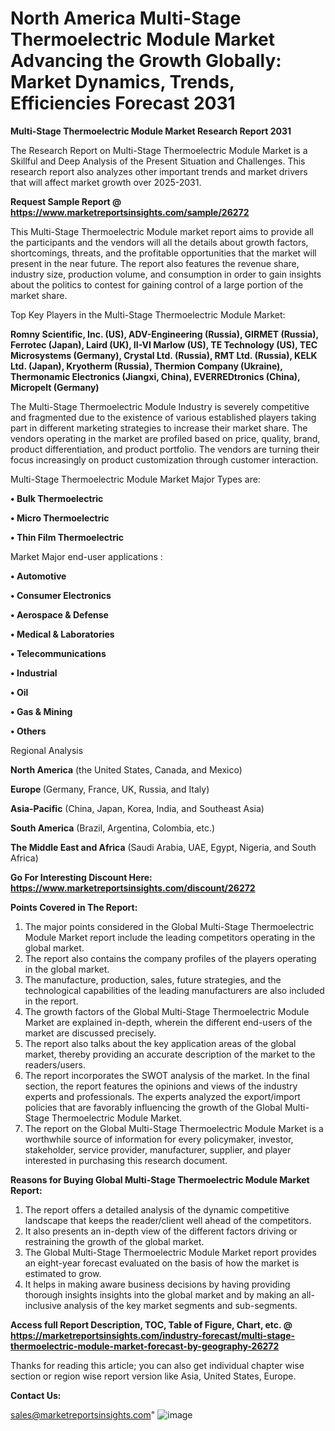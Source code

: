  # North America Multi-Stage Thermoelectric Module Market Advancing the Growth Globally: Market Dynamics, Trends, Efficiencies Forecast 2031

<strong>Multi-Stage Thermoelectric Module Market Research Report 2031</strong>

The Research Report on Multi-Stage Thermoelectric Module Market is a Skillful and Deep Analysis of the Present Situation and Challenges. This research report also analyzes other important trends and market drivers that will affect market growth over 2025-2031.

<strong>Request Sample Report @ <a href=https://www.marketreportsinsights.com/sample/26272>https://www.marketreportsinsights.com/sample/26272</a></strong>

This Multi-Stage Thermoelectric Module market report aims to provide all the participants and the vendors will all the details about growth factors, shortcomings, threats, and the profitable opportunities that the market will present in the near future. The report also features the revenue share, industry size, production volume, and consumption in order to gain insights about the politics to contest for gaining control of a large portion of the market share.

Top Key Players in the Multi-Stage Thermoelectric Module Market:

<strong>Romny Scientific, Inc. (US), ADV-Engineering (Russia), GIRMET (Russia), Ferrotec (Japan), Laird (UK), II-VI Marlow (US), TE Technology (US), TEC Microsystems (Germany), Crystal Ltd. (Russia), RMT Ltd. (Russia), KELK Ltd. (Japan), Kryotherm (Russia), Thermion Company (Ukraine), Thermonamic Electronics (Jiangxi, China), EVERREDtronics (China), Micropelt (Germany)</strong>

The Multi-Stage Thermoelectric Module Industry is severely competitive and fragmented due to the existence of various established players taking part in different marketing strategies to increase their market share. The vendors operating in the market are profiled based on price, quality, brand, product differentiation, and product portfolio. The vendors are turning their focus increasingly on product customization through customer interaction.

Multi-Stage Thermoelectric Module Market Major Types are:

<strong>• Bulk Thermoelectric

• Micro Thermoelectric

• Thin Film Thermoelectric</strong>

Market Major end-user applications :

<strong>• Automotive

• Consumer Electronics

• Aerospace & Defense

• Medical & Laboratories

• Telecommunications

• Industrial

• Oil

• Gas & Mining

• Others</strong>

Regional Analysis

</u><strong><b>North America</b></strong> (the United States, Canada, and Mexico)

<strong><b>Europe </b></strong>(Germany, France, UK, Russia, and Italy)

<strong><b>Asia-Pacific</b></strong> (China, Japan, Korea, India, and Southeast Asia)

<strong><b>South America</b></strong> (Brazil, Argentina, Colombia, etc.)

<strong><b>The Middle East and Africa</b></strong> (Saudi Arabia, UAE, Egypt, Nigeria, and South Africa)

<strong>Go For Interesting Discount Here: <a href=https://www.marketreportsinsights.com/discount/26272>https://www.marketreportsinsights.com/discount/26272</a></strong>

<strong>Points Covered in The Report:</strong>
<ol>
  <li>The major points considered in the Global Multi-Stage Thermoelectric Module Market report include the leading competitors operating in the global market.</li>
  <li>The report also contains the company profiles of the players operating in the global market.</li>
  <li>The manufacture, production, sales, future strategies, and the technological capabilities of the leading manufacturers are also included in the report.</li>
  <li>The growth factors of the Global Multi-Stage Thermoelectric Module Market are explained in-depth, wherein the different end-users of the market are discussed precisely.</li>
  <li>The report also talks about the key application areas of the global market, thereby providing an accurate description of the market to the readers/users.</li>
  <li>The report incorporates the SWOT analysis of the market. In the final section, the report features the opinions and views of the industry experts and professionals. The experts analyzed the export/import policies that are favorably influencing the growth of the Global Multi-Stage Thermoelectric Module Market.</li>
  <li>The report on the Global Multi-Stage Thermoelectric Module Market is a worthwhile source of information for every policymaker, investor, stakeholder, service provider, manufacturer, supplier, and player interested in purchasing this research document.</li>
</ol>
<strong>Reasons for Buying Global Multi-Stage Thermoelectric Module Market Report:</strong>

<ol>
  <li>The report offers a detailed analysis of the dynamic competitive landscape that keeps the reader/client well ahead of the competitors.</li>
  <li>It also presents an in-depth view of the different factors driving or restraining the growth of the global market.</li>
  <li>The Global Multi-Stage Thermoelectric Module Market report provides an eight-year forecast evaluated on the basis of how the market is estimated to grow.</li>
  <li>It helps in making aware business decisions by having providing thorough insights insights into the global market and by making an all-inclusive analysis of the key market segments and sub-segments.</li>
</ol>
<strong>Access full Report Description, TOC, Table of Figure, Chart, etc. @ <a href=https://marketreportsinsights.com/industry-forecast/multi-stage-thermoelectric-module-market-forecast-by-geography-26272>https://marketreportsinsights.com/industry-forecast/multi-stage-thermoelectric-module-market-forecast-by-geography-26272</a></strong>


Thanks for reading this article; you can also get individual chapter wise section or region wise report version like Asia, United States, Europe.

<strong>Contact Us:</strong>

sales@marketreportsinsights.com"
![image](https://github.com/user-attachments/assets/4c736c5d-d2b7-4d3c-ab4b-e98590e9cba9)

